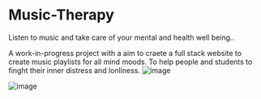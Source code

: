 # Music-Therapy
Listen to music and take care of your mental and health well being..

A work-in-progress project with a aim to craete a full stack website to create music playlists for all mind moods. To help people and students to finght their inner distress and lonliness.
![image](https://user-images.githubusercontent.com/79306021/169035836-465516f5-3492-45dd-bdd3-1f3555f1267e.png)

![image](https://user-images.githubusercontent.com/79306021/169035759-7ec9e636-a6b3-44d2-bdc7-f0476cc12b08.png)
